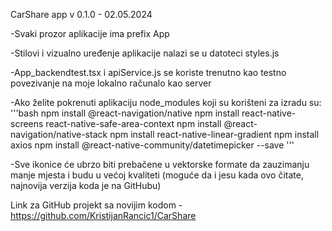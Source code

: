 CarShare app v 0.1.0 - 02.05.2024

-Svaki prozor aplikacije ima prefix App

-Stilovi i vizualno uređenje aplikacije nalazi se u datoteci styles.js

-App_backendtest.tsx i apiService.js se koriste trenutno kao testno povezivanje na moje lokalno računalo kao server

-Ako želite pokrenuti aplikaciju node_modules koji su korišteni za izradu su:
'''bash
npm install @react-navigation/native
npm install react-native-screens react-native-safe-area-context
npm install @react-navigation/native-stack
npm install react-native-linear-gradient
npm install axios
npm install @react-native-community/datetimepicker --save
'''

-Sve ikonice će ubrzo biti prebačene u vektorske formate da zauzimanju manje mjesta i budu u većoj kvaliteti (moguće da i jesu kada ovo čitate, najnovija verzija koda je na GitHubu)

Link za GitHub projekt sa novijim kodom - https://github.com/KristijanRancic1/CarShare 
